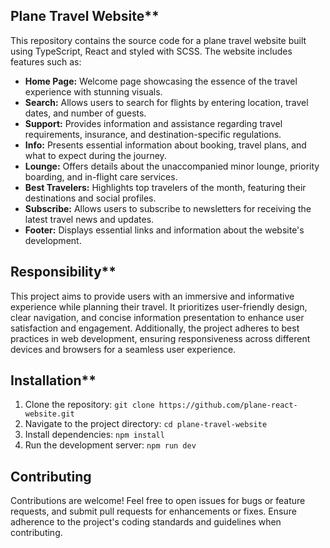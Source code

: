 ## Plane Travel Website**

This repository contains the source code for a plane travel website built using TypeScript, React and styled with SCSS. The website includes features such as:

- **Home Page:** Welcome page showcasing the essence of the travel experience with stunning visuals.
- **Search:** Allows users to search for flights by entering location, travel dates, and number of guests.
- **Support:** Provides information and assistance regarding travel requirements, insurance, and destination-specific regulations.
- **Info:** Presents essential information about booking, travel plans, and what to expect during the journey.
- **Lounge:** Offers details about the unaccompanied minor lounge, priority boarding, and in-flight care services.
- **Best Travelers:** Highlights top travelers of the month, featuring their destinations and social profiles.
- **Subscribe:** Allows users to subscribe to newsletters for receiving the latest travel news and updates.
- **Footer:** Displays essential links and information about the website's development.

## Responsibility**

This project aims to provide users with an immersive and informative experience while planning their travel. It prioritizes user-friendly design, clear navigation, and concise information presentation to enhance user satisfaction and engagement. Additionally, the project adheres to best practices in web development, ensuring responsiveness across different devices and browsers for a seamless user experience.

## Installation**

1. Clone the repository: `git clone https://github.com/plane-react-website.git`
2. Navigate to the project directory: `cd plane-travel-website`
3. Install dependencies: `npm install`
4. Run the development server: `npm run dev`

## Contributing

Contributions are welcome! Feel free to open issues for bugs or feature requests, and submit pull requests for enhancements or fixes. Ensure adherence to the project's coding standards and guidelines when contributing.
